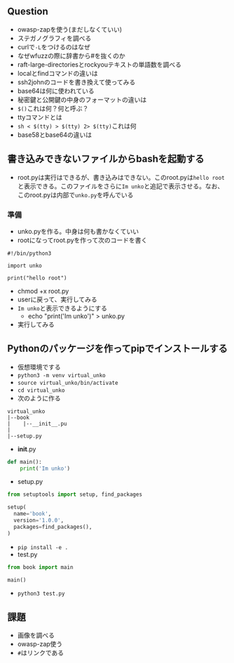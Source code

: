 ## Question
- owasp-zapを使う(まだしなくていい)
- ステガノグラフィを調べる
- curlで`-L`をつけるのはなぜ
- なぜwfuzzの際に辞書から#を抜くのか
- raft-large-directoriesとrockyouテキストの単語数を調べる
- localとfindコマンドの違いは
- ssh2johnのコードを書き換えて使ってみる
- base64は何に使われている
- 秘密鍵と公開鍵の中身のフォーマットの違いは
- `$()`これは何？何と呼ぶ？
- ttyコマンドとは
- `sh < $(tty) > $(tty) 2> $(tty)`これは何
- base58とbase64の違いは

## 書き込みできないファイルからbashを起動する
- root.pyは実行はできるが、書き込みはできない。このroot.pyは`hello root`と表示できる。このファイルをさらに`Im unko`と追記で表示させる。なお、このroot.pyは内部で`unko.py`を呼んでいる
### 準備
- unko.pyを作る。中身は何も書かなくていい
- rootになってroot.pyを作って次のコードを書く
```
#!/bin/python3

import unko

print("hello root")
```
- chmod +x root.py
- userに戻って、実行してみる
- `Im unko`と表示できるようにする
  - echo "print('Im unko')" > unko.py 
- 実行してみる

## Pythonのパッケージを作ってpipでインストールする
- 仮想環境でする
- `python3 -m venv virtual_unko`
- `source virtual_unko/bin/activate`
- `cd virtual_unko`
- 次のように作る
```
virtual_unko
|--book
|    |--__init__.pu
|
|--setup.py
```
- __init__.py
```py
def main():
    print('Im unko')
```
- setup.py
```py
from setuptools import setup, find_packages

setup(
  name='book',
  version='1.0.0',
  packages=find_packages(),
)
```
- `pip install -e .`
- test.py
```py
from book import main

main()
```
- `python3 test.py`


## 課題

- 画像を調べる
- owasp-zap使う
- `#`はリンクである
